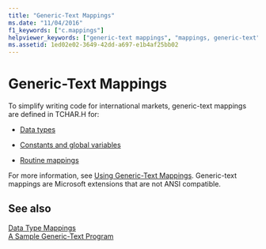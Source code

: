 ```yaml
---
title: "Generic-Text Mappings"
ms.date: "11/04/2016"
f1_keywords: ["c.mappings"]
helpviewer_keywords: ["generic-text mappings", "mappings, generic-text"]
ms.assetid: 1ed02e02-3649-42dd-a697-e1b4af25bb02
---
```

# Generic-Text Mappings

To simplify writing code for international markets, generic-text mappings are defined in TCHAR.H for:

- [Data types](../c-runtime-library/data-type-mappings.md)

- [Constants and global variables](../c-runtime-library/constant-and-global-variable-mappings.md)

- [Routine mappings](../c-runtime-library/routine-mappings.md)

For more information, see [Using Generic-Text Mappings](../c-runtime-library/using-generic-text-mappings.md). Generic-text mappings are Microsoft extensions that are not ANSI compatible.

## See also

[Data Type Mappings](../c-runtime-library/data-type-mappings.md)<br/>
[A Sample Generic-Text Program](../c-runtime-library/a-sample-generic-text-program.md)
